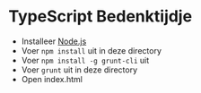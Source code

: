 TypeScript Bedenktijdje
===================

* Installeer [Node.js](http://nodejs.org/)
* Voer `npm install` uit in deze directory
* Voer `npm install -g grunt-cli` uit
* Voer `grunt` uit in deze directory
* Open index.html
